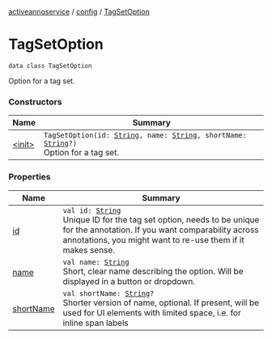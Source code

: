 [activeannoservice](../../index.md) / [config](../index.md) / [TagSetOption](./index.md)

# TagSetOption

`data class TagSetOption`

Option for a tag set.

### Constructors

| Name | Summary |
|---|---|
| [&lt;init&gt;](-init-.md) | `TagSetOption(id: `[`String`](https://kotlinlang.org/api/latest/jvm/stdlib/kotlin/-string/index.html)`, name: `[`String`](https://kotlinlang.org/api/latest/jvm/stdlib/kotlin/-string/index.html)`, shortName: `[`String`](https://kotlinlang.org/api/latest/jvm/stdlib/kotlin/-string/index.html)`?)`<br>Option for a tag set. |

### Properties

| Name | Summary |
|---|---|
| [id](id.md) | `val id: `[`String`](https://kotlinlang.org/api/latest/jvm/stdlib/kotlin/-string/index.html)<br>Unique ID for the tag set option, needs to be unique for the annotation. If you want comparability across annotations, you might want to re-use them if it makes sense. |
| [name](name.md) | `val name: `[`String`](https://kotlinlang.org/api/latest/jvm/stdlib/kotlin/-string/index.html)<br>Short, clear name describing the option. Will be displayed in a button or dropdown. |
| [shortName](short-name.md) | `val shortName: `[`String`](https://kotlinlang.org/api/latest/jvm/stdlib/kotlin/-string/index.html)`?`<br>Shorter version of name, optional. If present, will be used for UI elements with limited space, i.e. for inline span labels |

